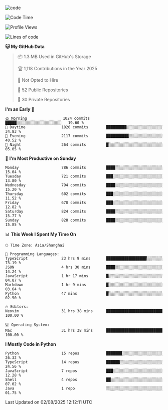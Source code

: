 
<!--
**liuyaanng/liuyaanng** is a ✨ _special_ ✨ repository because its `README.md` (this file) appears on your GitHub profile.

Here are some ideas to get you started:

- 🔭 I’m currently working on ...
- 🌱 I’m currently learning ...
- 👯 I’m looking to collaborate on ...
- 🤔 I’m looking for help with ...
- 💬 Ask me about ...
- 📫 How to reach me: ...
- 😄 Pronouns: ...
- ⚡ Fun fact: ...
-->


![code](https://cdn.jsdelivr.net/gh/liuyaanng/liuyaanng@1.0/code.gif) 

<!--START_SECTION:waka-->
![Code Time](http://img.shields.io/badge/Code%20Time-1%2C758%20hrs%2012%20mins-blue)

![Profile Views](http://img.shields.io/badge/Profile%20Views-0-blue)

![Lines of code](https://img.shields.io/badge/From%20Hello%20World%20I%27ve%20Written-26.3%20million%20lines%20of%20code-blue)

**🐱 My GitHub Data** 

> 📦 1.3 MB Used in GitHub's Storage 
 > 
> 🏆 1,118 Contributions in the Year 2025
 > 
> 🚫 Not Opted to Hire
 > 
> 📜 52 Public Repositories 
 > 
> 🔑 30 Private Repositories 
 > 
**I'm an Early 🐤** 

```text
🌞 Morning                1024 commits        █████░░░░░░░░░░░░░░░░░░░░   19.60 % 
🌆 Daytime                1820 commits        █████████░░░░░░░░░░░░░░░░   34.83 % 
🌃 Evening                2117 commits        ██████████░░░░░░░░░░░░░░░   40.52 % 
🌙 Night                  264 commits         █░░░░░░░░░░░░░░░░░░░░░░░░   05.05 % 
```
📅 **I'm Most Productive on Sunday** 

```text
Monday                   786 commits         ████░░░░░░░░░░░░░░░░░░░░░   15.04 % 
Tuesday                  721 commits         ███░░░░░░░░░░░░░░░░░░░░░░   13.80 % 
Wednesday                794 commits         ████░░░░░░░░░░░░░░░░░░░░░   15.20 % 
Thursday                 602 commits         ███░░░░░░░░░░░░░░░░░░░░░░   11.52 % 
Friday                   670 commits         ███░░░░░░░░░░░░░░░░░░░░░░   12.82 % 
Saturday                 824 commits         ████░░░░░░░░░░░░░░░░░░░░░   15.77 % 
Sunday                   828 commits         ████░░░░░░░░░░░░░░░░░░░░░   15.85 % 
```


📊 **This Week I Spent My Time On** 

```text
🕑︎ Time Zone: Asia/Shanghai

💬 Programming Languages: 
TypeScript               23 hrs 9 mins       ██████████████████░░░░░░░   73.19 % 
JSON                     4 hrs 30 mins       ████░░░░░░░░░░░░░░░░░░░░░   14.24 % 
JavaScript               1 hr 17 mins        █░░░░░░░░░░░░░░░░░░░░░░░░   04.07 % 
Markdown                 1 hr 9 mins         █░░░░░░░░░░░░░░░░░░░░░░░░   03.64 % 
Python                   47 mins             █░░░░░░░░░░░░░░░░░░░░░░░░   02.50 % 

🔥 Editors: 
Neovim                   31 hrs 38 mins      █████████████████████████   100.00 % 

💻 Operating System: 
Mac                      31 hrs 38 mins      █████████████████████████   100.00 % 
```

**I Mostly Code in Python** 

```text
Python                   15 repos            ███████░░░░░░░░░░░░░░░░░░   26.32 % 
TypeScript               14 repos            ██████░░░░░░░░░░░░░░░░░░░   24.56 % 
JavaScript               7 repos             ███░░░░░░░░░░░░░░░░░░░░░░   12.28 % 
Shell                    4 repos             ██░░░░░░░░░░░░░░░░░░░░░░░   07.02 % 
Java                     1 repo              ░░░░░░░░░░░░░░░░░░░░░░░░░   01.75 % 
```




 Last Updated on 02/08/2025 12:12:11 UTC
<!--END_SECTION:waka-->
